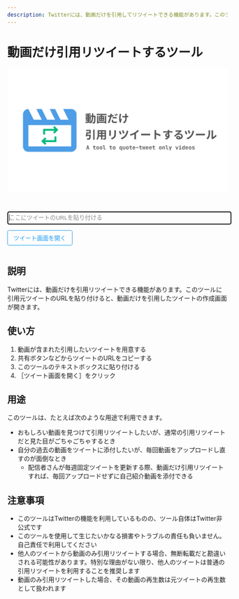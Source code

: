```yaml
---
description: Twitterには、動画だけを引用してリツイートできる機能があります。このツールに引用元ツイートのURLを貼り付けると、動画だけを引用したツイートの作成画面が開きます。
---
```


# 動画だけ引用リツイートするツール

![ロゴ](thumbnail.png)

<input type="url" placeholder="ここにツイートのURLを貼り付ける" id="tweet_url_textbox" autofocus="">
<button id="open_twitter_button">ツイート画面を開く</button>

<style>
    :root {
        --twitter-blue: #1d9bf0;
    }

    #tweet_url_textbox {
        min-width: 100%;
        max-width: 100%;
        background: inherit;
        color: inherit;
        border: solid 0.1em;
        padding: 0.5em 0.25em;
        margin-top: 2em;
        border-width: 0.1rem;
        border-radius: 0.25em;
    }

    #tweet_url_textbox::placeholder {
        color: inherit;
        opacity: 0.5;
    }

    #open_twitter_button {
        padding: 0.5em 1em;
        border-radius: 0.25em;
        background: none;
        border: solid 0.1em var(--twitter-blue);
        color: var(--twitter-blue);
        cursor: pointer;
        transition: 0.3s;
        margin: 1em 0em;
    }

    #open_twitter_button:hover {
        background: var(--twitter-blue);
        color: white;
    }
</style>

<script src="script.js"></script>

## 説明

Twitterには、動画だけを引用リツイートできる機能があります。このツールに引用元ツイートのURLを貼り付けると、動画だけを引用したツイートの作成画面が開きます。

## 使い方

1. 動画が含まれた引用したいツイートを用意する
2. 共有ボタンなどからツイートのURLをコピーする
3. このツールのテキストボックスに貼り付ける
4. ［ツイート画面を開く］をクリック

## 用途

このツールは、たとえば次のような用途で利用できます。

- おもしろい動画を見つけて引用リツイートしたいが、通常の引用リツイートだと見た目がごちゃごちゃするとき
- 自分の過去の動画をツイートに添付したいが、毎回動画をアップロードし直すのが面倒なとき
  - 配信者さんが毎週固定ツイートを更新する際、動画だけ引用リツイートすれば、毎回アップロードせずに自己紹介動画を添付できる

## 注意事項

- このツールはTwitterの機能を利用しているものの、ツール自体はTwitter非公式です
- このツールを使用して生じたいかなる損害やトラブルの責任も負いません。自己責任で利用してください
- 他人のツイートから動画のみ引用リツイートする場合、無断転載だと勘違いされる可能性があります。特別な理由がない限り、他人のツイートは普通の引用リツイートを利用することを推奨します
- 動画のみ引用リツイートした場合、その動画の再生数は元ツイートの再生数として扱われます
